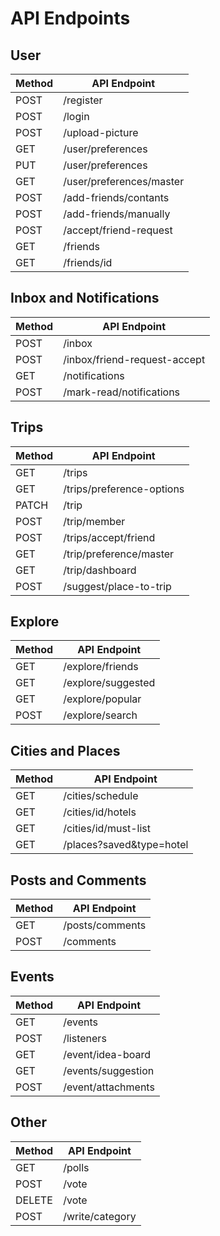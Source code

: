 # API Endpoints

## User

| Method | API Endpoint |
|---------|---------------|
| POST | /register
| POST | /login |
| POST | /upload-picture |
| GET | /user/preferences |
| PUT| /user/preferences |
| GET | /user/preferences/master |
| POST | /add-friends/contants |
| POST | /add-friends/manually |
| POST | /accept/friend-request |
| GET | /friends |
| GET | /friends/id |

## Inbox and Notifications

| Method | API Endpoint |
|---------|---------------|
| POST | /inbox |
| POST | /inbox/friend-request-accept |
| GET | /notifications |
| POST | /mark-read/notifications |

## Trips

| Method | API Endpoint |
|---------|---------------|
| GET | /trips |
| GET | /trips/preference-options |
| PATCH | /trip |
| POST | /trip/member |
| POST | /trips/accept/friend |
| GET | /trip/preference/master |
| GET | /trip/dashboard |
| POST | /suggest/place-to-trip |

## Explore

| Method | API Endpoint |
|---------|---------------|
| GET | /explore/friends |
| GET | /explore/suggested |
| GET | /explore/popular |
| POST | /explore/search |

## Cities and Places

| Method | API Endpoint |
|---------|---------------|
| GET | /cities/schedule |
| GET | /cities/id/hotels |
| GET | /cities/id/must-list |
| GET | /places?saved&type=hotel |

## Posts and Comments

| Method | API Endpoint |
|---------|---------------|
| GET | /posts/comments |
| POST | /comments |

## Events

| Method | API Endpoint |
|---------|---------------|
| GET | /events |
| POST | /listeners |
| GET | /event/idea-board |
| GET | /events/suggestion |
| POST | /event/attachments |

## Other

| Method | API Endpoint |
|---------|---------------|
| GET | /polls |
| POST | /vote |
| DELETE | /vote |
| POST | /write/category |
